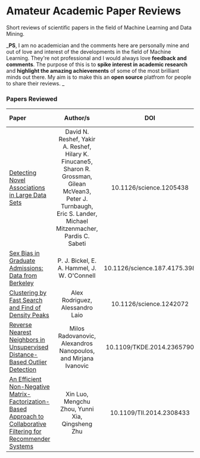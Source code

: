 # Amateur Academic Paper Reviews

Short reviews of scientific papers in the field of Machine Learning and Data Mining.

_**PS**, I am no academician and the comments here are personally mine and out of love and interest of the developments in the field of Machine Learning. They're not professional and I would always love **feedback and comments**. The purpose of this is to **spike interest in academic research** and **highlight the amazing achievements** of some of the most brilliant minds out there. My aim is to make this an **open source** platfrom for people to share their reviews. _

### Papers Reviewed

| Paper                                                                                                                                                             |                                                                               Author/s                                                                                |             DOI              |              Review No.               |
| :---------------------------------------------------------------------------------------------------------------------------------------------------------------- | :-------------------------------------------------------------------------------------------------------------------------------------------------------------------: | :--------------------------: | :-----------------------------------: |
| [Detecting Novel Associations in Large Data Sets](http://science.sciencemag.org/content/334/6062/1518)                                                            | David N. Reshef, Yakir A. Reshef, Hilary K. Finucane5, Sharon R. Grossman, Gilean McVean3, Peter J. Turnbaugh, Eric S. Lander, Michael Mitzenmacher, Pardis C. Sabeti |   10.1126/science.1205438    |   [1](.//Review_1/Reshef_et_al.md)    |
| [Sex Bias in Graduate Admissions: Data from Berkeley](http://science.sciencemag.org/content/187/4175/398)                                                         |                                                              P. J. Bickel, E. A. Hammel, J. W. O'Connell                                                              | 10.1126/science.187.4175.398 |   [2](.//Review_2/Bickel_et_al.md)    |
| [Clustering by Fast Search and Find of Density Peaks](http://science.sciencemag.org/content/344/6191/1492)                                                        |                                                                    Alex Rodriguez, Alessandro Laio                                                                    |   10.1126/science.1242072    | [3](./Review_3/Rodrigues_and_Laio.md) |
| [Reverse Nearest Neighbors in Unsupervised Distance-Based Outlier Detection](http://citeseerx.ist.psu.edu/viewdoc/download?doi=10.1.1.699.9559&rep=rep1&type=pdf) |                                                    Milos Radovanovic, Alexandros Nanopoulos, and Mirjana Ivanovic                                                     |  10.1109/TKDE.2014.2365790   | [4](./Review_4/Radovanovic_et_al.md)  |
| [An Efficient Non-Negative Matrix-Factorization-Based Approach to Collaborative Filtering for Recommender Systems](https://ieeexplore.ieee.org/document/6748996)  |                                                            Xin Luo, Mengchu Zhou, Yunni Xia, Qingsheng Zhu                                                            |   10.1109/TII.2014.2308433   |     [4](./Review_5/Luo_et_al.md)      |
